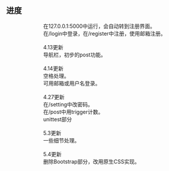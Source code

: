 <h2>进度</h2>
<p style="margin-left:100px">
在127.0.0.1:5000中运行，会自动转到注册界面。<br>
在/login中登录，在/register中注册，使用邮箱注册。<br>
<br>
4.13更新<br>
导航栏，初步的post功能。<br>
<br>
4.14更新<br>
空格处理。<br>
可用邮箱或用户名登录。<br>
<br>
4.27更新<br>
在/setting中改密码。<br>
在/post中用trigger计数。<br>
unittest部分<br>
<br>
5.3更新<br>
一些细节处理。<br>
<br>
5.4更新<br>
删除Bootstrap部分，改用原生CSS实现。<br>


</p>
